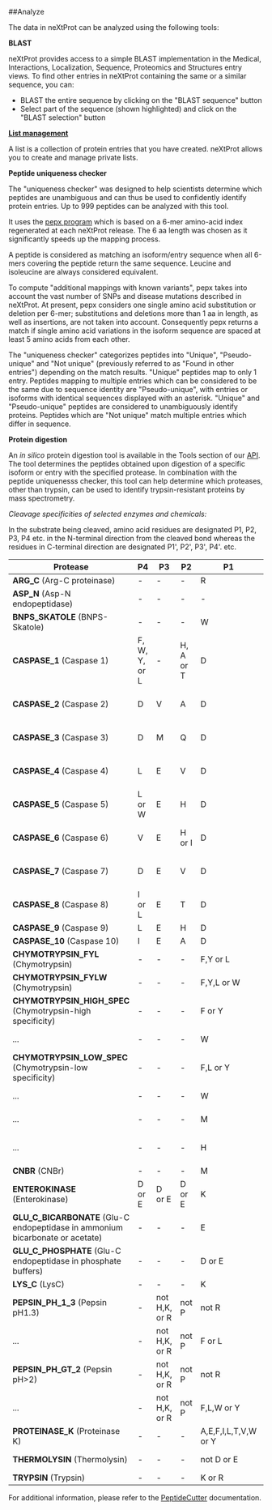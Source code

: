 ##Analyze

The data in neXtProt can be analyzed using the following tools:

**BLAST** 

neXtProt provides access to a simple BLAST implementation in the Medical, Interactions, Localization, Sequence, Proteomics and Structures entry views. To find other entries in neXtProt containing the same or a similar sequence, you can:

* BLAST the entire sequence by clicking on the "BLAST sequence" button
* Select part of the sequence (shown highlighted) and click on the "BLAST selection" button 

**[List management](/help/protein-lists)**

A list is a collection of protein entries that you have created. neXtProt allows you to create and manage private lists.

**Peptide uniqueness checker**

The "uniqueness checker" was designed to help scientists determine which peptides are unambiguous and can thus be used to confidently identify protein entries. Up to 999 peptides can be analyzed with this tool.

It uses the [pepx program](https://github.com/calipho-sib/pepx) which is based on a 6-mer amino-acid index regenerated at each neXtProt release. The 6 aa length was chosen as it significantly speeds up the mapping process.

A peptide is considered as matching an isoform/entry sequence when all 6-mers covering the peptide return the same sequence. Leucine and isoleucine are always considered equivalent.

To compute "additional mappings with known variants", pepx takes into account the vast number of SNPs and disease mutations described in neXtProt.  At present, pepx considers one single amino acid substitution or deletion per 6-mer; substitutions and deletions more than 1 aa in length, as well as insertions, are not taken into account. Consequently pepx returns a match if single amino acid variations in the isoform sequence are spaced at least 5 amino acids from each other.

The "uniqueness checker" categorizes peptides into "Unique", "Pseudo-unique" and "Not unique" (previously referred to as "Found in other entries") depending on the match results. "Unique" peptides map to only 1 entry. Peptides mapping to multiple entries which can be considered to be the same due to sequence identity are "Pseudo-unique", with entries or isoforms with identical sequences displayed with an asterisk. "Unique" and "Pseudo-unique" peptides are considered to unambiguously identify proteins. Peptides which are "Not unique" match multiple entries which differ in sequence.

**Protein digestion**

An _in silico_ protein digestion tool is available in the Tools section of our [API](https://api.nextprot.org/). The tool determines the peptides obtained upon digestion of a specific isoform or entry with the specified protease. In combination with the peptide uniquenesss checker, this tool can help determine which proteases, other than trypsin, can be used to identify trypsin-resistant proteins by mass spectrometry.

_Cleavage specificities of selected enzymes and chemicals:_

In the substrate being cleaved, amino acid residues are designated P1, P2, P3, P4 etc. in the N-terminal direction from the cleaved bond whereas the residues in C-terminal direction are designated P1', P2', P3', P4'. etc.

Protease | P4 | P3 | P2 | P1 | P1' | P2' 
---------|----|----|----|----|-----|-----
**ARG_C** (Arg-C proteinase) |-|-|-|R|-|-
**ASP_N** (Asp-N endopeptidase) |-|-|-|-|D|-
**BNPS_SKATOLE** (BNPS-Skatole) |-|-|-|W|-|- 
**CASPASE_1** (Caspase 1) |F, W, Y, or L|-|H, A or T|D|not P, E, D, Q, K or R|- 
**CASPASE_2** (Caspase 2) |D|V|A|D|not P, E, D, Q, K or R|-	
**CASPASE_3** (Caspase 3) |D|M|Q|D|not P, E, D, Q, K or R|-	
**CASPASE_4** (Caspase 4) |L|E|V|D|not P, E, D, Q, K or R|-
**CASPASE_5** (Caspase 5) |L or W|E|H|D|-|- 
**CASPASE_6** (Caspase 6) |V|E|H or I|D|not P, E, D, Q, K or R|-	
**CASPASE_7** (Caspase 7) |D|E|V|D|not P, E, D, Q, K or R|-
**CASPASE_8** (Caspase 8) |I or L|E|T|D|not P, E, D, Q, K or R|-
**CASPASE_9** (Caspase 9) |L|E|H|D|-|-	
**CASPASE_10** (Caspase 10)	|I|E|A|D|-|-
**CHYMOTRYPSIN_FYL** (Chymotrypsin) |-|-|-|F,Y or L|not P|-
**CHYMOTRYPSIN_FYLW** (Chymotrypsin) |-|-|-|F,Y,L or W|not P|-
**CHYMOTRYPSIN_HIGH_SPEC** (Chymotrypsin-high specificity) |-|-|-|F or Y|not P|-
...|-|-|-|W|not M or P|-
**CHYMOTRYPSIN_LOW_SPEC** (Chymotrypsin-low specificity) |-|-|-|F,L or Y|not P|-
...|-|-|-|W|not M or P|-
...|-|-|-|M|not P or Y|-
...|-|-|-|H|not D,M,P or W|-
**CNBR** (CNBr) |-|-|-|M|-|-
**ENTEROKINASE** (Enterokinase) |D or E|D or E|D or E|K|-|-
**GLU_C_BICARBONATE** (Glu-C endopeptidase in ammonium bicarbonate or acetate) |-|-|-|E|not P or E|-
**GLU_C_PHOSPHATE** (Glu-C endopeptidase in phosphate buffers) |-|-|-|D or E|not P or E|-
**LYS_C** (LysC) |-|-|-|K|-|-
**PEPSIN_PH_1_3** (Pepsin pH1.3) |-|not H,K, or R|not P|not R|F or L|not P
...|-|not H,K, or R|not P|F or L|-|not P
**PEPSIN_PH_GT_2** (Pepsin pH>2) |-|not H,K, or R|not P|not R|F,L,W or Y|not P
...|-|not H,K, or R|not P|F,L,W or Y|-|not P
**PROTEINASE_K** (Proteinase K) |-|-|-|A,E,F,I,L,T,V,W or Y|-|-
**THERMOLYSIN** (Thermolysin) |-|-|-|not D or E|A,F,I,L,M or V|-
**TRYPSIN** (Trypsin) |-|-|-|K or R|not P|-

For additional information, please refer to the [PeptideCutter](https://web.expasy.org/peptide_cutter/peptidecutter_enzymes.html) documentation.

